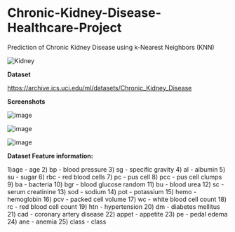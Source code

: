 # Chronic-Kidney-Disease-Healthcare-Project
Prediction of Chronic Kidney Disease using k-Nearest Neighbors (KNN) 

![Kidney](https://github.com/Ajay-Dobliyal/Chronic-Kidney-Disease-Healthcare-Project/assets/91046133/2d1cb711-5b81-45e3-938a-66c9e26f379e)

**Dataset**

https://archive.ics.uci.edu/ml/datasets/Chronic_Kidney_Disease


**Screenshots**

![image](https://github.com/Ajay-Dobliyal/Chronic-Kidney-Disease-Healthcare-Project/assets/91046133/31eabbc3-a49d-4ee8-9b10-b90d7d37d381)

![image](https://github.com/Ajay-Dobliyal/Chronic-Kidney-Disease-Healthcare-Project/assets/91046133/c19fa261-ec31-4814-8be4-e15c923f1e8e)

![image](https://github.com/Ajay-Dobliyal/Chronic-Kidney-Disease-Healthcare-Project/assets/91046133/7b055f8b-2672-42c0-a6d3-956f13c12b15)



**Dataset Feature information:**

1)age		-	age	
2) bp		-	blood pressure
3) sg		-	specific gravity
4) al		-   	albumin
5) su		-	sugar
6) rbc		-	red blood cells
7) pc		-	pus cell
8) pcc		-	pus cell clumps
9) ba		-	bacteria
10) bgr		-	blood glucose random
11) bu		-	blood urea
12) sc		-	serum creatinine
13) sod		-	sodium
14) pot		-	potassium
15) hemo		-	hemoglobin
16) pcv		-	packed cell volume
17) wc		-	white blood cell count
18) rc		-	red blood cell count
19) htn		-	hypertension
20) dm		-	diabetes mellitus
21) cad		-	coronary artery disease
22) appet		-	appetite
23) pe		-	pedal edema
24) ane		-	anemia
25) class		-	class	
